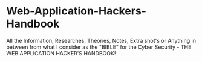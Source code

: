 # Web-Application-Hackers-Handbook
All the Information, Researches, Theories, Notes, Extra shot's or Anything in between from what I consider as the "BIBLE" for the Cyber Security - THE WEB APPLICATION HACKER'S HANDBOOK!
